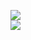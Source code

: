 [![](https://img.shields.io/badge/Made%20With-Github%20Spray-lightgrey.svg?style=for-the-badge&logo=github)](https://github.com/Annihil/github-spray#11174)  
[![](https://i.imgur.com/2DrTn0Z.gif)](https://github.com/Annihil/github-spray)